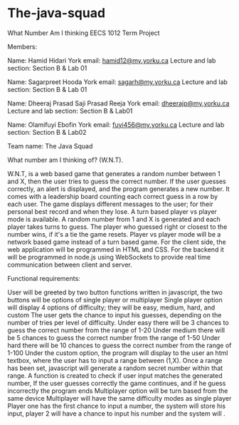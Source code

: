 # The-java-squad
What Number Am I thinking
EECS 1012 Term Project

Members:

Name: Hamid Hidari
York email: hamid12@my.yorku.ca
Lecture and lab section: Section B & Lab 01

Name: Sagarpreet Hooda
York email: sagarh@my.yorku.ca
Lecture and lab section: Section B & Lab 01

Name: Dheeraj Prasad Saji Prasad Reeja
York email: dheerajp@my.yorku.ca
Lecture and lab section: Section B & Lab01

Name: Olamifuyi Ebofin
York email: fuyi456@my.yorku.ca
Lecture and lab section:  Section B & Lab02


Team name: The Java Squad

What number am I thinking of? (W.N.T).

W.N.T, is a web based game that generates a random number between 1 and X, then the user tries to guess the correct number. If the user guesses correctly, an alert is displayed, and the program generates a new number. It comes with a leadership board counting each correct guess in a row by each user. The game displays different messages to the user; for their personal best record and when they lose. A turn based player vs player mode is available. A random number from 1 and X is generated and each player takes turns to guess. The player who guessed right or closest to the number wins, if it's a tie the game resets.
Player vs player mode will be a network based game instead of a turn based game. For the client side, the web application will be programmed in HTML and CSS. For the backend it will be programmed in node.js using WebSockets to provide real time communication between client and server.

Functional requirements:

User will be greeted by two button functions written in javascript, the two buttons will be options of single player or multiplayer
Single player option will display 4 options of difficulty; they will be easy, medium, hard, and custom
The user gets the chance to input his guesses, depending on the number of tries per level of difficulty.
Under easy there will be 3 chances to guess the correct number from the range of 1-20
Under medium there will be 5 chances to guess the correct number from the range of 1-50
Under hard there will be 10 chances to guess the correct number from the range of 1-100
Under the custom option, the program will display to the user an html textbox, where the user has to input a range between (1,X).
Once a range has been set, javascript will generate a random secret number within that range.
A function is created to check if user input matches the generated number,
If the user guesses correctly the game continues, and if he guess incorrectly the program ends
Multiplayer option will be turn based from the same device
Multiplayer will have the same difficulty modes as single player 
Player one has the first chance to input a number, the system will store his input, player 2 will have a chance to input his number and the system will .







